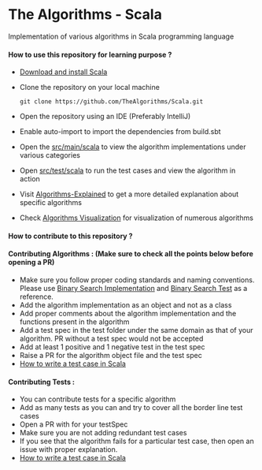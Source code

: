 # The Algorithms - Scala

Implementation of various algorithms in Scala programming language

#### How to use this repository for learning purpose ?

 - [Download and install Scala](https://www.scala-lang.org/download/)
 - Clone the repository on your local machine

   `git clone https://github.com/TheAlgorithms/Scala.git`

 - Open the repository using an IDE (Preferably IntelliJ)

 - Enable auto-import to import the dependencies from build.sbt
 - Open the [src/main/scala](https://github.com/TheAlgorithms/Scala/tree/master/src/main/scala) to view the algorithm implementations under various categories
 - Open [src/test/scala](https://github.com/TheAlgorithms/Scala/tree/master/src/test/scala) to run the test cases and view the algorithm in action
 - Visit [Algorithms-Explained](https://github.com/TheAlgorithms/Algorithms-Explainations.git) to get a more detailed explanation about specific algorithms
 - Check [Algorithms Visualization](https://github.com/TheAlgorithms/Scala/blob/master/Algorithms%20Visualization.md) for visualization of numerous algorithms  
 
#### How to contribute to this repository ?

#### Contributing Algorithms : (Make sure to check all the points below before opening a PR)

 - Make sure you follow proper coding standards and naming conventions. Please use [Binary Search Implementation](https://github.com/TheAlgorithms/Scala/blob/master/src/main/scala/Search/BinarySearch.scala) and [Binary Search Test](https://github.com/TheAlgorithms/Scala/blob/master/src/test/scala/Search/BinarySearchSpec.scala) as a reference.
 - Add the algorithm implementation as an object and not as a class
 - Add proper comments about the algorithm implementation and the functions present in the algorithm
 - Add a test spec in the test folder under the same domain as that of your algorithm. PR without a test spec would not be accepted
 - Add at least 1 positive and 1 negative test in the test spec 
 - Raise a PR for the algorithm object file and the test spec
 - [How to write a test case in Scala](http://www.scalatest.org/user_guide/writing_your_first_test)
 
#### Contributing Tests :

 - You can contribute tests for a specific algorithm
 - Add as many tests as you can and try to cover all the border line test cases
 - Open a PR with for your testSpec
 - Make sure you are not adding redundant test cases
 - If you see that the algorithm fails for a particular test case, then open an issue with proper explanation.
 - [How to write a test case in Scala](http://www.scalatest.org/user_guide/writing_your_first_test)
  

